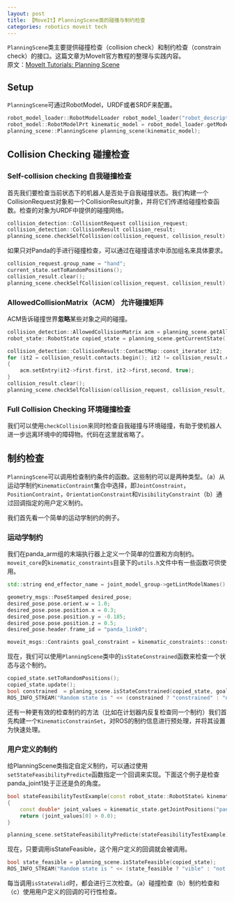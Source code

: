 ```yaml
---
layout: post
title: 【MoveIt】PlanningScene类的碰撞与制约检查
categories: robotics moveit tech
---
```


`PlanningScene`类主要提供碰撞检查（collision check）和制约检查（constrain check）的接口。这篇文章为MoveIt官方教程的整理与实践内容。  
原文：[MoveIt Tutorials: Planning Scene](http://docs.ros.org/en/melodic/api/moveit_tutorials/html/doc/planning_scene/planning_scene_tutorial.html)


## Setup
`PlanningScene`可通过RobotModel，URDF或者SRDF来配置。

```cpp
robot_model_loader::RobotModelLoader robot_model_loader("robot_description");
robot_model::RobotModelPrt kinematic_model = robot_model_loader.getModel();
planning_scene::PlanningScene planning_scene(kinematic_model);
```

## Collision Checking  碰撞检查

### Self-collision checking 自我碰撞检查
首先我们要检查当前状态下的机器人是否处于自我碰撞状态。我们构建一个CollisionRequest对象和一个CollisionResult对象，并将它们传递给碰撞检查函数。检查的对象为URDF中提供的碰撞网络。
```cpp
collision_detection::CollisiontRequest collisiion_request;
collision_detection::CollisionResult collision_result;
planning_scene.checkSelfCollision(collision_request, collision_result);
```
如果只对Panda的手进行碰撞检查，可以通过在碰撞请求中添加组名来具体要求。
```cpp
collision_request.group_name = "hand";
current_state.setToRandomPositions();
collision_result.clear();
planning_scene.checkSelfCollision(collision_request, collision_result);
```

###  AllowedCollisionMatrix（ACM） 允许碰撞矩阵
ACM告诉碰撞世界**忽略**某些对象之间的碰撞。
```cpp
collision_detection::AllowedCollisionMatrix acm = planning_scene.getAllowedCollisionMatrix();
robot_state::RobotState copied_state = planning_scene.getCurrentState();

collision_detection::CollisionResult::ContactMap::const_iterator it2;
for (it2 = collision_result.contacts.begin(); it2 != collision_result.contacts.end(); ++it2)
{
	acm.setEntry(it2->first.first, it2->first,second, true);
}
collision_result.clear();
planning_scene.checkSelfCollision(collision_request, collision_result, copied_state, acm);
```

### Full Collision Checking  环境碰撞检查
我们可以使用`checkCollision`来同时检查自我碰撞与环境碰撞，有助于使机器人进一步远离环境中的障碍物。代码在这里就省略了。


## 制约检查
`PlanningScene`可以调用检查制约条件的函数。这些制约可以是两种类型。（a）从运动学制约`KinematicContraint`集合中选择，即`JointConstraint`，`PositionContraint`，`OrientationConstraint`和`VisibilityConstraint`（b）通过回调指定的用户定义制约。

我们首先看一个简单的运动学制约的例子。

### 运动学制约
我们在panda_arm组的末端执行器上定义一个简单的位置和方向制约。`moveit_core`的`kinematic_constraints`目录下的`utils.h`文件中有一些函数可供使用。
```cpp
std::string end_effector_name = joint_model_group->getLintModelNames().back();

geometry_msgs::PoseStamped desired_pose;
desired_pose.pose.orient.w = 1.0;
desired_pose.pose.position.x = 0.3;
desired_pose.pose.position.y = -0.185;
desired_pose.pose.position.z = 0.5;
desired_pose.header.frame_id = "panda_link0";

moveit_msgs::Contraints goal_constraint = kinematic_constraints::constructGoalConstraints(end_effetor_name, desired_pose);
```
现在，我们可以使用`PlanningScene`类中的`isStateConstrained`函数来检查一个状态与这个制约。
```cpp
copied_state.setToRandomPositions();
copied_state.update();
bool constrained  = planing_scene.isStateConstrained(copied_state, goal_contraint);
ROS_INFO_STREAM("Random state is " << (constrained ? "constrained" : "not constrained"));
```
还有一种更有效的检查制约的方法（比如在计划器内反复检查同一个制约）我们首先构建一个`KinematicConstrainSet`，对ROS的制约信息进行预处理，并将其设置为快速处理。


### 用户定义的制约
给PlanningScene类指定自定义制约，可以通过使用`setStateFeasibilityPredicte`函数指定一个回调来实现。下面这个例子是检查panda_joint1处于正还是负的角度。
```cpp
bool stateFeasibilityTestExample(const robot_state::RobotState& kinematic_state, bool verbose)
{
	const double* joint_values = kinematic_state.getJointPositions("panda_joint1");
	return (joint_values[0] > 0.0);
}

planning_scene.setStateFeasibilityPredicte(stateFeasibilityTestExample);
```
现在，只要调用isStateFeasible，这个用户定义的回调就会被调用。
```cpp
bool state_feasible = planning_scene.isStateFeasible(copied_state);
ROS_INFO_STREAM("Random state is " << (state_feasible ? "vible" : "not feasible"));
```
每当调用`isStateValid`时，都会进行三次检查。（a）碰撞检查（b）制约检查和（c）使用用户定义的回调的可行性检查。
